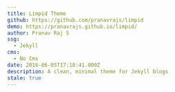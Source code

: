 ```yaml
---
title: Limpid Theme
github: https://github.com/pranavrajs/limpid
demo: https://pranavrajs.github.io/limpid/
author: Pranav Raj S
ssg:
  - Jekyll
cms:
  - No Cms
date: 2016-06-05T17:18:41.000Z
description: A clean, minimal theme for Jekyll blogs
stale: true
---
```

